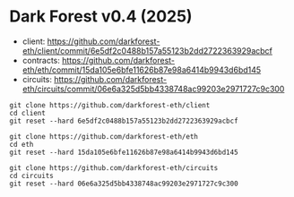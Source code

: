 # Dark Forest v0.4 (2025)

- client: https://github.com/darkforest-eth/client/commit/6e5df2c0488b157a55123b2dd2722363929acbcf
- contracts: https://github.com/darkforest-eth/eth/commit/15da105e6bfe11626b87e98a6414b9943d6bd145
- circuits: https://github.com/darkforest-eth/circuits/commit/06e6a325d5bb4338748ac99203e2971727c9c300

```
git clone https://github.com/darkforest-eth/client
cd client
git reset --hard 6e5df2c0488b157a55123b2dd2722363929acbcf

git clone https://github.com/darkforest-eth/eth
cd eth
git reset --hard 15da105e6bfe11626b87e98a6414b9943d6bd145

git clone https://github.com/darkforest-eth/circuits
cd circuits
git reset --hard 06e6a325d5bb4338748ac99203e2971727c9c300
```
